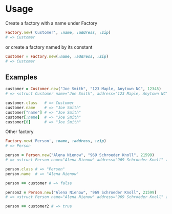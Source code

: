 # Usage

Create a factory with a name under Factory

```ruby
Factory.new('Customer', :name, :address, :zip)
# => Customer
```

or create a factory named by its constant

```ruby
Customer = Factory.new(:name, :address, :zip)
# => Customer
```

## Examples

```ruby
customer = Customer.new("Joe Smith", "123 Maple, Anytown NC", 12345)
# => <struct Customer name="Joe Smith", address="123 Maple, Anytown NC", zip=12345>

customer.class   # => Customer
customer.name    # => "Joe Smith"
customer["name"] # => "Joe Smith"
customer[:name]  # => "Joe Smith"
customer[0]      # => "Joe Smith"
```

Other factory

```ruby
Factory.new('Person', :name, :address, :zip)
# => Person

person = Person.new("Alena Nienow", "969 Schroeder Knoll", 21599)
# => <struct Person name="Alena Nienow" address="969 Schroeder Knoll" zip="21599">

person.class # => "Person"
person.name  # => "Alena Nienow"

person == customer # => false

person2 = Person.new("Alena Nienow", "969 Schroeder Knoll", 21599)
# => <struct Person name="Alena Nienow" address="969 Schroeder Knoll" zip="21599">

person == customer2 # => true
```
